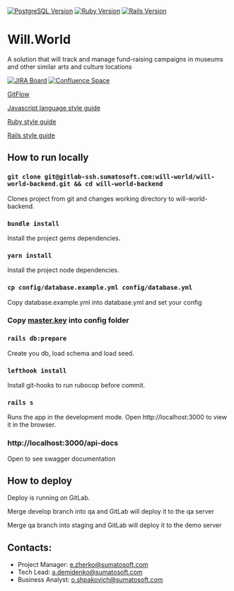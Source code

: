[![PostgreSQL Version](https://img.shields.io/badge/posgresql-12.3-blue.svg?longCache=true&style=flat-square)](https://www.postgresql.org/download/)
[![Ruby Version](https://img.shields.io/badge/ruby-2.7.1-blue.svg?longCache=true&style=flat-square)](https://www.ruby-lang.org/en/downloads/)
[![Rails Version](https://img.shields.io/badge/rails-6.0.3-blue.svg?longCache=true&style=flat-square)](https://weblog.rubyonrails.org/2020/5/6/Rails-6-0-3-has-been-released/)

# Will.World

A solution that will track and manage fund-raising campaigns in museums and other similar arts and culture locations

[![JIRA Board](https://img.shields.io/badge/Jira%20Board-link-green.svg?longCache=true&style=for-the-badge)](https://jira.sumatosoft.com/jira/secure/RapidBoard.jspa?projectKey=WIL&rapidView=235)
[![Confluence Space](https://img.shields.io/badge/Confluence%20space-link-green.svg?longCache=true&style=for-the-badge)](https://jira.sumatosoft.com/confluence/display/WIL/Will.World)

[GitFlow](https://jira.sumatosoft.com/confluence/display/DKB/GitFlow+Guide)

[Javascript language style guide](https://github.com/airbnb/javascript)

[Ruby style guide](https://github.com/rubocop-hq/ruby-style-guide)

[Rails style guide](https://github.com/rubocop-hq/rails-style-guide)


## How to run locally

### `git clone git@gitlab-ssh.sumatosoft.com:will-world/will-world-backend.git && cd will-world-backend`

Clones project from git and changes working directory to will-world-backend.

### `bundle install`

Install the project gems dependencies.

### `yarn install`

Install the project node dependencies.

### `cp config/database.example.yml config/database.yml`

Copy database.example.yml into database.yml and set your config

### Copy [master.key](https://jira.sumatosoft.com/confluence/download/attachments/427691179/master.key) into config folder

### `rails db:prepare`

Create you db, load schema and load seed.

### `lefthook install`

Install git-hooks to run rubocop before commit.

### `rails s`

Runs the app in the development mode.
Open http://localhost:3000 to view it in the browser.

### http://localhost:3000/api-docs

Open to see swagger documentation

## How to deploy

Deploy is running on GitLab.

Merge develop branch into qa and GitLab will deploy it to the qa server

Merge qa branch into staging and GitLab will deploy it to the demo server

## Contacts:

* Project Manager: e.zherko@sumatosoft.com
* Tech Lead: a.demidenko@sumatosoft.com
* Business Analyst: o.shpakovich@sumatosoft.com

